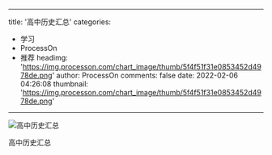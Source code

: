 
---
title: '高中历史汇总'
categories: 
 - 学习
 - ProcessOn
 - 推荐
headimg: 'https://img.processon.com/chart_image/thumb/5f4f51f31e0853452d4978de.png'
author: ProcessOn
comments: false
date: 2022-02-06 04:26:08
thumbnail: 'https://img.processon.com/chart_image/thumb/5f4f51f31e0853452d4978de.png'
---

<div>   
<img class="thumb" alt="高中历史汇总" src="https://img.processon.com/chart_image/thumb/5f4f51f31e0853452d4978de.png" referrerpolicy="no-referrer">
<p>高中历史汇总</p>  
</div>
            